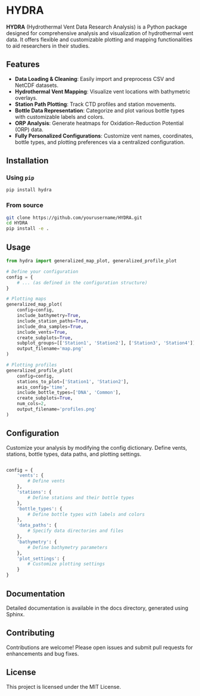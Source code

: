 # HYDRA

**HYDRA** (Hydrothermal Vent Data Research Analysis) is a Python package designed for comprehensive analysis and visualization of hydrothermal vent data. It offers flexible and customizable plotting and mapping functionalities to aid researchers in their studies.

## Features

- **Data Loading & Cleaning**: Easily import and preprocess CSV and NetCDF datasets.
- **Hydrothermal Vent Mapping**: Visualize vent locations with bathymetric overlays.
- **Station Path Plotting**: Track CTD profiles and station movements.
- **Bottle Data Representation**: Categorize and plot various bottle types with customizable labels and colors.
- **ORP Analysis**: Generate heatmaps for Oxidation-Reduction Potential (ORP) data.
- **Fully Personalized Configurations**: Customize vent names, coordinates, bottle types, and plotting preferences via a centralized configuration.

## Installation

### Using `pip`

```bash
pip install hydra
```

### From source

```bash
git clone https://github.com/yourusername/HYDRA.git
cd HYDRA
pip install -e .
```

## Usage

```python
from hydra import generalized_map_plot, generalized_profile_plot

# Define your configuration
config = {
    # ... (as defined in the configuration structure)
}

# Plotting maps
generalized_map_plot(
    config=config,
    include_bathymetry=True,
    include_station_paths=True,
    include_dna_samples=True,
    include_vents=True,
    create_subplots=True,
    subplot_groups=[['Station1', 'Station2'], ['Station3', 'Station4']],
    output_filename='map.png'
)

# Plotting profiles
generalized_profile_plot(
    config=config,
    stations_to_plot=['Station1', 'Station2'],
    axis_config='time',
    include_bottle_types=['DNA', 'Common'],
    create_subplots=True,
    num_cols=2,
    output_filename='profiles.png'
)
```

## Configuration

Customize your analysis by modifying the config dictionary. Define vents, stations, bottle types, data paths, and plotting settings.

```python

config = {
    'vents': {
        # Define vents
    },
    'stations': {
        # Define stations and their bottle types
    },
    'bottle_types': {
        # Define bottle types with labels and colors
    },
    'data_paths': {
        # Specify data directories and files
    },
    'bathymetry': {
        # Define bathymetry parameters
    },
    'plot_settings': {
        # Customize plotting settings
    }
}
```

## Documentation

Detailed documentation is available in the docs directory, generated using Sphinx.

## Contributing

Contributions are welcome! Please open issues and submit pull requests for enhancements and bug fixes.
## License

This project is licensed under the MIT License.

